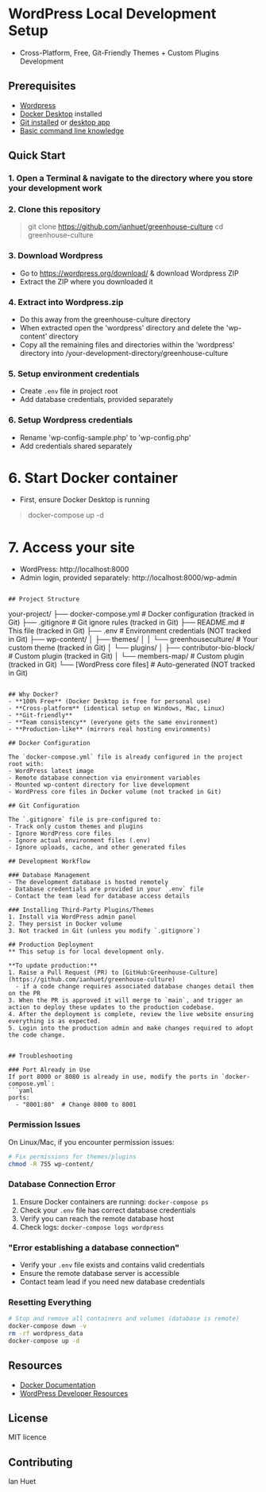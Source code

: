 # WordPress Local Development Setup
- Cross-Platform, Free, Git-Friendly Themes + Custom Plugins Development

## Prerequisites
- [Wordpress](https://wordpress.org/download/)
- [Docker Desktop](https://www.docker.com/products/docker-desktop/) installed
- [Git installed](https://git-scm.com/book/en/v2/Getting-Started-Installing-Git) or [desktop app](https://git-scm.com/downloads/guis)
- [Basic command line knowledge](https://code.visualstudio.com/docs/terminal/basics)

## Quick Start

### 1. Open a Terminal & navigate to the directory where you store your development work

### 2. Clone this repository
> git clone https://github.com/ianhuet/greenhouse-culture
> cd greenhouse-culture

### 3. Download Wordpress
- Go to https://wordpress.org/download/ & download Wordpress ZIP
- Extract the ZIP where you downloaded it

### 4. Extract into Wordpress.zip
- Do this away from the greenhouse-culture directory
- When extracted open the 'wordpress' directory and delete the 'wp-content' directory
- Copy all the remaining files and directories within the 'wordpress' directory into /your-development-directory/greenhouse-culture

### 5. Setup environment credentials
- Create `.env` file in project root
- Add database credentials, provided separately

### 6. Setup Wordpress credentials
- Rename 'wp-config-sample.php' to 'wp-config.php'
- Add credentials shared separately

# 6. Start Docker container
- First, ensure Docker Desktop is running
> docker-compose up -d

# 7. Access your site
- WordPress: http://localhost:8000
- Admin login, provided separately: http://localhost:8000/wp-admin
```

## Project Structure

```
your-project/
├── docker-compose.yml          # Docker configuration (tracked in Git)
├── .gitignore                  # Git ignore rules (tracked in Git)
├── README.md                   # This file (tracked in Git)
├── .env                        # Environment credentials (NOT tracked in Git)
├── wp-content/
│   ├── themes/
│   │   └── greenhouseculture/ # Your custom theme (tracked in Git)
│   └── plugins/
│       ├── contributor-bio-block/ # Custom plugin (tracked in Git)
│       └── members-map/           # Custom plugin (tracked in Git)
└── [WordPress core files]      # Auto-generated (NOT tracked in Git)
```

## Why Docker?
- **100% Free** (Docker Desktop is free for personal use)
- **Cross-platform** (identical setup on Windows, Mac, Linux)
- **Git-friendly**
- **Team consistency** (everyone gets the same environment)
- **Production-like** (mirrors real hosting environments)

## Docker Configuration

The `docker-compose.yml` file is already configured in the project root with:
- WordPress latest image
- Remote database connection via environment variables
- Mounted wp-content directory for live development
- WordPress core files in Docker volume (not tracked in Git)

## Git Configuration

The `.gitignore` file is pre-configured to:
- Track only custom themes and plugins
- Ignore WordPress core files
- Ignore actual environment files (.env)
- Ignore uploads, cache, and other generated files

## Development Workflow

### Database Management
- The development database is hosted remotely
- Database credentials are provided in your `.env` file
- Contact the team lead for database access details

### Installing Third-Party Plugins/Themes
1. Install via WordPress admin panel
2. They persist in Docker volume
3. Not tracked in Git (unless you modify `.gitignore`)

## Production Deployment
** This setup is for local development only.

**To update production:**
1. Raise a Pull Request (PR) to [GitHub:Greenhouse-Culture](https://github.com/ianhuet/greenhouse-culture)
  - if a code change requires associated database changes detail them on the PR
3. When the PR is approved it will merge to `main`, and trigger an action to deploy these updates to the production codebase.
4. After the deployment is complete, review the live website ensuring everything is as expected.
5. Login into the production admin and make changes required to adopt the code change.


## Troubleshooting

### Port Already in Use
If port 8000 or 8080 is already in use, modify the ports in `docker-compose.yml`:
```yaml
ports:
  - "8001:80"  # Change 8000 to 8001
```

### Permission Issues
On Linux/Mac, if you encounter permission issues:
```bash
# Fix permissions for themes/plugins
chmod -R 755 wp-content/
```

### Database Connection Error
1. Ensure Docker containers are running: `docker-compose ps`
2. Check your `.env` file has correct database credentials
3. Verify you can reach the remote database host
4. Check logs: `docker-compose logs wordpress`

### "Error establishing a database connection"
- Verify your `.env` file exists and contains valid credentials
- Ensure the remote database server is accessible
- Contact team lead if you need new database credentials

### Resetting Everything
```bash
# Stop and remove all containers and volumes (database is remote)
docker-compose down -v
rm -rf wordpress_data
docker-compose up -d
```

## Resources
- [Docker Documentation](https://docs.docker.com/)
- [WordPress Developer Resources](https://developer.wordpress.org/)

## License
MIT licence

## Contributing
Ian Huet
